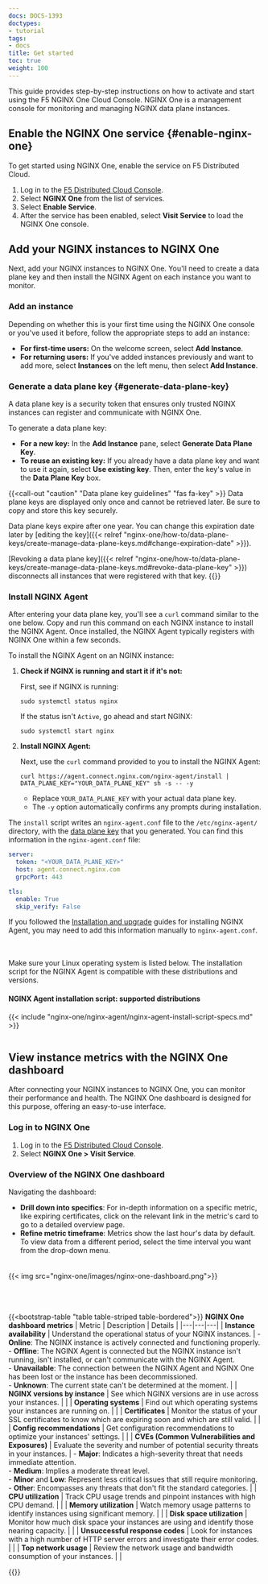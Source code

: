 ```yaml
---
docs: DOCS-1393
doctypes:
- tutorial
tags:
- docs
title: Get started
toc: true
weight: 100
---
```


This guide provides step-by-step instructions on how to activate and start using the F5 NGINX One Cloud Console. NGINX One is a management console for monitoring and managing NGINX data plane instances.

## Enable the NGINX One service {#enable-nginx-one}

To get started using NGINX One, enable the service on F5 Distributed Cloud.

1. Log in to the [F5 Distributed Cloud Console](https://www.f5.com/cloud/products/distributed-cloud-console).
1. Select **NGINX One** from the list of services.
1. Select **Enable Service**.
1. After the service has been enabled, select **Visit Service** to load the NGINX One console.

## Add your NGINX instances to NGINX One

Next, add your NGINX instances to NGINX One. You'll need to create a data plane key and then install the NGINX Agent on each instance you want to monitor.

### Add an instance

Depending on whether this is your first time using the NGINX One console or you've used it before, follow the appropriate steps to add an instance:

- **For first-time users:** On the welcome screen, select **Add Instance**.
- **For returning users:** If you've added instances previously and want to add more, select **Instances** on the left menu, then select **Add Instance**.

### Generate a data plane key {#generate-data-plane-key}

A data plane key is a security token that ensures only trusted NGINX instances can register and communicate with NGINX One.

To generate a data plane key:

- **For a new key:** In the **Add Instance** pane, select **Generate Data Plane Key**.
- **To reuse an existing key:** If you already have a data plane key and want to use it again, select **Use existing key**. Then, enter the key's value in the **Data Plane Key** box.

{{<call-out "caution" "Data plane key guidelines" "fas fa-key" >}}
Data plane keys are displayed only once and cannot be retrieved later. Be sure to copy and store this key securely.

Data plane keys expire after one year. You can change this expiration date later by [editing the key]({{< relref "nginx-one/how-to/data-plane-keys/create-manage-data-plane-keys.md#change-expiration-date" >}}).

[Revoking a data plane key]({{< relref "nginx-one/how-to/data-plane-keys/create-manage-data-plane-keys.md#revoke-data-plane-key" >}}) disconnects all instances that were registered with that key.
{{</call-out>}}


### Install NGINX Agent

After entering your data plane key, you'll see a `curl` command similar to the one below. Copy and run this command on each NGINX instance to install the NGINX Agent. Once installed, the NGINX Agent typically registers with NGINX One within a few seconds.

To install the NGINX Agent on an NGINX instance:

1. **Check if NGINX is running and start it if it's not:**

    First, see if NGINX is running:

    ```shell
    sudo systemctl status nginx
    ```

    If the status isn't `Active`, go ahead and start NGINX:

    ```shell
    sudo systemctl start nginx
    ```

2. **Install NGINX Agent:**

    Next, use the `curl` command provided to you to install the NGINX Agent:

    ``` shell
    curl https://agent.connect.nginx.com/nginx-agent/install | DATA_PLANE_KEY="YOUR_DATA_PLANE_KEY" sh -s -- -y
    ```

   - Replace `YOUR_DATA_PLANE_KEY` with your actual data plane key.
   - The `-y` option automatically confirms any prompts during installation.

The `install` script writes an `nginx-agent.conf` file to the `/etc/nginx-agent/` directory, with the [data plane key](#generate-data-plane-key) that you generated. You can find this information in the `nginx-agent.conf` file:

```yaml
server:
  token: "<YOUR_DATA_PLANE_KEY>"
  host: agent.connect.nginx.com
  grpcPort: 443

tls:
  enable: True
  skip_verify: False
```

If you followed the [Installation and upgrade](https://docs.nginx.com/nginx-agent/installation-upgrade/) guides for installing NGINX Agent, you may need to add this information manually to `nginx-agent.conf`.

<span style="display: inline-block; margin-top: 20px;" >

<i class="fa fa-check-circle" aria-hidden="true"></i> Make sure your Linux operating system is listed below. The installation script for the NGINX Agent is compatible with these distributions and versions.

#### NGINX Agent installation script: supported distributions

{{< include "nginx-one/nginx-agent/nginx-agent-install-script-specs.md" >}}

</span>

## View instance metrics with the NGINX One dashboard

After connecting your NGINX instances to NGINX One, you can monitor their performance and health. The NGINX One dashboard is designed for this purpose, offering an easy-to-use interface.

### Log in to NGINX One

1. Log in to the [F5 Distributed Cloud Console](https://www.f5.com/cloud/products/distributed-cloud-console).
1. Select **NGINX One > Visit Service**.

### Overview of the NGINX One dashboard

Navigating the dashboard:

- **Drill down into specifics**: For in-depth information on a specific metric, like expiring certificates, click on the relevant link in the metric's card to go to a detailed overview page.
- **Refine metric timeframe**: Metrics show the last hour's data by default. To view data from a different period, select the time interval you want from the drop-down menu.

<span style="display: inline-block; margin-top: 20px; margin-bottom: 50px;">
{{< img src="nginx-one/images/nginx-one-dashboard.png">}}
</span>

{{<bootstrap-table "table table-striped table-bordered">}}
**NGINX One dashboard metrics**
| Metric | Description | Details |
|---|---|---|
| <i class="fas fa-heartbeat"></i> **Instance availability** | Understand the operational status of your NGINX instances. | - **Online**: The NGINX instance is actively connected and functioning properly. <br> - **Offline**: The NGINX Agent is connected but the NGINX instance isn't running, isn't installed, or can't communicate with the NGINX Agent. <br> - **Unavailable**: The connection between the NGINX Agent and NGINX One has been lost or the instance has been decommissioned. <br> - **Unknown**: The current state can't be determined at the moment. |
| <i class="fas fa-code-branch"></i> **NGINX versions by instance** | See which NGINX versions are in use across your instances. | |
| <i class="fas fa-desktop"></i> **Operating systems** | Find out which operating systems your instances are running on. | |
| <i class="fas fa-certificate"></i> **Certificates** | Monitor the status of your SSL certificates to know which are expiring soon and which are still valid. | |
| <i class="fas fa-cogs"></i> **Config recommendations** | Get configuration recommendations to optimize your instances' settings. | |
| <i class="fas fa-shield-alt"></i> **CVEs (Common Vulnerabilities and Exposures)** | Evaluate the severity and number of potential security threats in your instances. | - **Major**: Indicates a high-severity threat that needs immediate attention. <br> - **Medium**: Implies a moderate threat level. <br> - **Minor** and **Low**: Represent less critical issues that still require monitoring. <br> - **Other**: Encompasses any threats that don't fit the standard categories. |
| <i class="fas fa-microchip"></i> **CPU utilization** | Track CPU usage trends and pinpoint instances with high CPU demand. | |
| <i class="fas fa-memory"></i> **Memory utilization** | Watch memory usage patterns to identify instances using significant memory. | |
| <i class="fas fa-hdd"></i> **Disk space utilization** | Monitor how much disk space your instances are using and identify those nearing capacity. | |
| <i class="fas fa-exclamation-triangle"></i> **Unsuccessful response codes** | Look for instances with a high number of HTTP server errors and investigate their error codes. | |
| <i class="fas fa-tachometer-alt"></i> **Top network usage** | Review the network usage and bandwidth consumption of your instances. | |

{{</bootstrap-table>}}











